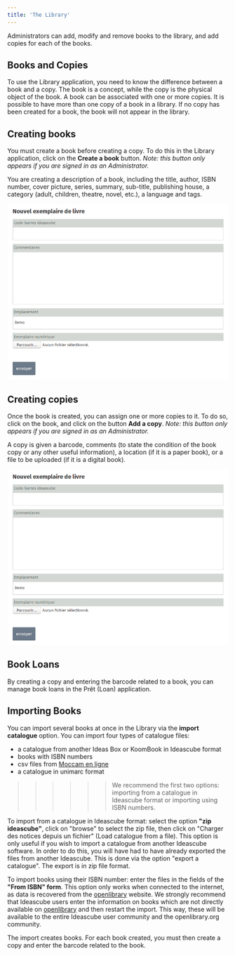 ```yaml
---
title: 'The Library'
---
```


Administrators can add, modify and remove books to the library, and add copies for each of the books.

## Books and Copies

To use the Library application, you need to know the difference between a book and a copy. The book is a concept, while the copy is the physical object of the book. A book can be associated with one or more copies. It is possible to have more than one copy of a book in a library. If no copy has been created for a book, the book will not appear in the library.

## Creating books

You must create a book before creating a copy. To do this in the Library application, click on the **Create a book** button.  _Note: this button only appears if you are signed in as an Administrator._

You are creating a description of a book, including the title, author, ISBN number, cover picture, series, summary, sub-title, publishing house, a category (adult, children, theatre, novel, etc.), a language and tags.

![](bibliotheque-exemplaire.png)

## Creating copies

Once the book is created, you can assign one or more copies to it. To do so, click on the book, and click on the button **Add a copy**. _Note: this button only appears if you are signed in as an Administrator._

A copy is given a barcode, comments (to state the condition of the book copy or any other useful information), a location (if it is a paper book), or a file to be uploaded (if it is a digital book).

![](bibliotheque-exemplaire.png)

## Book Loans

By creating a copy and entering the barcode related to a book, you can manage book loans in the Prêt (Loan) application.

## Importing Books

You can import several books at once in the Library via the **import catalogue** option. You can import four types of catalogue files:

- a catalogue from another Ideas Box or KoomBook in Ideascube format 
- books with ISBN numbers
- csv files from [Moccam en ligne](http://www.moccam-en-ligne.fr/)
- a catalogue in unimarc format

>>>>>>We recommend the first two options: importing from a catalogue in Ideascube format or importing using ISBN numbers.

To import from a catalogue in Ideascube format: select the option **"zip ideascube"**, click on "browse" to select the zip file, then click on "Charger des notices depuis un fichier" (Load catalogue from a file). This option is only useful if you wish to import a catalogue from another Ideascube software. In order to do this, you will have had to have already exported the files from another Ideascube. This is done via the option "export a catalogue". The export is in zip file format.

To import books using their ISBN number: enter the files in the fields of the **"From ISBN" form**. This option only works when connected to the internet, as data is recovered from the [openlibrary](http://openlibrary.org/) website. We strongly recommend that Ideascube users enter the information on books which are not directly available on [openlibrary](http://openlibrary.org/) and then restart the import. This way, these will be available to the entire Ideascube user community and the openlibrary.org community.

The import creates books. For each book created, you must then create a copy and enter the barcode related to the book.